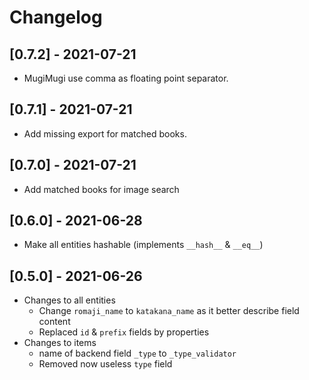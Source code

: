 # Changelog

## [0.7.2] - 2021-07-21

- MugiMugi use comma as floating point separator.

## [0.7.1] - 2021-07-21

- Add missing export for matched books.

## [0.7.0] - 2021-07-21

- Add matched books for image search

## [0.6.0] - 2021-06-28

- Make all entities hashable (implements `__hash__` & `__eq__`)

## [0.5.0] - 2021-06-26

- Changes to all entities
    - Change `romaji_name` to `katakana_name` as it better describe field content
    - Replaced `id` & `prefix` fields by properties
- Changes to items
    - name of backend field `_type` to `_type_validator`
    - Removed now useless `type` field
